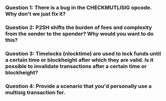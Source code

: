 ### Question 1: There is a bug in the CHECKMUTLISIG opcode. Why don't we just fix it?

### Question 2: P2SH shifts the burden of fees and complexity from the sender to the spender? Why would you want to do this?

### Question 3: Timelocks (nlocktime) are used to lock funds until a certain time or blockheight after which they are valid. Is it possible to invalidate transactions after a certain time or blockheight?

### Question 4: Provide a scenario that you'd personally use a multisig transaction for.

